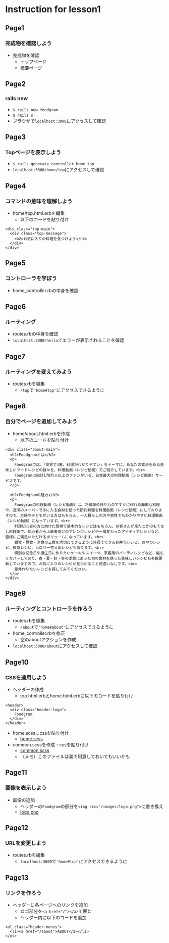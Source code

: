 # Instruction for lesson1

## Page1
### 完成物を確認しよう
* 完成物を確認
  * トップページ
  * 概要ページ

## Page2
### rails new
* `$ rails new foodgram`
* `$ rails s`
* ブラウザで`localhost:3000`にアクセスして確認

## Page3
### Topページを表示しよう
* `$ rails generate controller home top`
* `localhost:3000/home/top`にアクセスして確認

## Page4
### コマンドの意味を理解しよう
* home/top.html.erbを編集
  * 以下のコードを貼り付け
```erb
<div class="top-main">
  <div class="top-message">
    <h2>お気に入りの料理を見つけよう</h2>
  </div>
</div>
```

## Page5
### コントローラを学ぼう
* home_controller.rbの中身を確認

## Page6
### ルーティング
* routes.rbの中身を確認
* `localhost:3000/hello`でエラーが表示されることを確認

## Page7
### ルーティングを変えてみよう
* routes.rbを編集
  * `/top`で`'home#top'`にアクセスできるように

## Page8
### 自分でページを追加してみよう
* home/about.html.erbを作成
  * 以下のコードを貼り付け
```erb
<div class="about-main">
  <h2>Foodgramとは</h2>
  <p>
    Foodgramでは、「世界で1番、料理がわかりやすい」をテーマに、あなたの食卓を彩る美味しいフードレシピの数々を、料理動画（レシピ動画）でご紹介しています。<br>
    Foodgramは総計170万人以上のファンがいる、日本最大の料理動画（レシピ動画）サービスです。
  </p>

  <h2>Foodgramの魅力</h2>
  <p>
    Foodgramの料理動画（レシピ動画）は、冷蔵庫の残りものですぐに作れる簡単な料理や、近所のスーパーで手に入る食材を使った節約料理を料理動画（レシピ動画）にしておりますので、主婦や子どもがいる方はもちろん、一人暮らしの方や男性でもわかりやすい料理動画（レシピ動画）になっています。<br>
    料理初心者の方に向けた簡単で基本的なレシピはもちろん、お客さんが来たときのもてなし料理まで、初心者から上級者向けのアレンジレシピや一風変わったアイディアレシピなど、皆様にご満足いただけるボリュームになっています。<br>
    朝食・昼食・夕食の三食を大切にできるように時短でできるお弁当レシピ、おやつレシピ、夜食レシピ、カロリー控えめレシピもあります。<br>
    特別な記念日や誕生日に作りたいケーキやスイーツ、来客用のパーティレシピなど、幅広くカバーしており、春・夏・秋・冬の季節にあった旬の食材を使った美味しいレシピも多数更新していますので、お気に入りのレシピが見つかること間違いなしです。<br>
    是非作りたいレシピを探してみてください。
  </p>
</div>
```

## Page9
### ルーティングとコントローラを作ろう
* routes.rbを編集
  * `/about`で`'home#about'`にアクセスできるように
* home_controller.rbを修正
  * 空のaboutアクションを作成
* `localhost:3000/about`にアクセスして確認

## Page10
### CSSを適用しよう
* ヘッダーの作成
  * top.html.erbとhome.html.erbに以下のコードを貼り付け
```erb
<header>
  <div class="header-logo">
    Foodgram
  </div>
</header>
```
* home.scssにcssを貼り付け
  * [home.scss](https://github.com/muraikenta/foodgram/blob/27a5d6d7de806a70592fe2b2bccd732f9b1abd19/app/assets/stylesheets/home.scss)
* common.scssを作成・cssを貼り付け
  * [common.scss](https://github.com/muraikenta/foodgram/blob/27a5d6d7de806a70592fe2b2bccd732f9b1abd19/app/assets/stylesheets/commmon.scss)
  * （メモ）このファイルは裏で用意しておいてもいいかも

## Page11
### 画像を表示しよう
* 画像の追加
  * ヘッダーの`Foodgram`の部分を`<img src="/images/logo.png">`に書き換え
  * [logo.png](https://github.com/muraikenta/foodgram/blob/27a5d6d7de806a70592fe2b2bccd732f9b1abd19/public/images/logo.png)

## Page12
### URLを変更しよう
* routes.rbを編集
  * `localhost:3000`で`'home#top'`にアクセスできるように

## Page13
### リンクを作ろう
* ヘッダーに各ページへのリンクを追加
  * ロゴ部分を`<a href="/"></a>`で囲む
  * ヘッダー内に以下のコードを追加
```erb
<ul class="header-menus">
  <li><a href="/about">ABOUT</a></li>
</ul>
```
